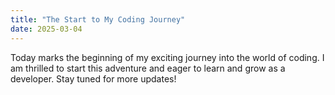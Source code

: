 ```yaml
---
title: "The Start to My Coding Journey"
date: 2025-03-04
---
```

Today marks the beginning of my exciting journey into the world of coding. I am thrilled to start this adventure and eager to learn and grow as a developer. Stay tuned for more updates!
